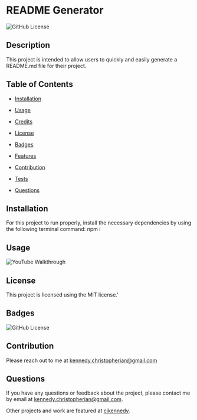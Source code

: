 # README Generator
  ![GitHub License](https://img.shields.io/badge/license-MIT-yellow.svg)

  ## Description

  This project is intended to allow users to quickly and easily generate a README.md file for their project.

  ## Table of Contents

  * [Installation](#installation)

  * [Usage](#usage)

  * [Credits](#credits)
  
  * [License](#license)

  * [Badges](#badges)

  * [Features](#features)

  * [Contribution](#contribution)

  * [Tests](#tests)

  * [Questions](#questions)

  ## Installation

  For this project to run properly, install the necessary dependencies by using the following terminal command: npm i

  ## Usage

  ![YouTube Walkthrough](youtube.com/walkthrough)

  ## License

  This project is licensed using the MIT license.'

  ## Badges

  ![GitHub License](https://img.shields.io/badge/license-MIT-yellow.svg)


  ## Contribution

  Please reach out to me at kennedy.christopherian@gmail.com

  ## Questions

  If you have any questions or feedback about the project, please contact me by email at [kennedy.christopherian@gmail.com](mailto:kennedy.christopherian@gmail.com). 

  Other projects and work are featured at [cikennedy](https://github.com/cikennedy).

